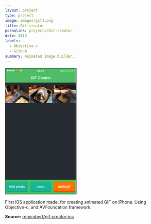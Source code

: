 ```yaml
---
layout: project
type: project
image: images/gif1.png
title: Gif-creator
permalink: projects/Gif-creator
date: 2013
labels:
  - Objective-c
  - GitHub
summary: Animated image builder.
---
```


<img class="ui medium right floated rounded image" src="../images/gif2.png">

First iOS application made, for creating animated GIF on iPhone.
Using Objective-c, and AVFoundation framework.

<strong>Source:</strong> <a href="https://github.com/remirobert/gif-creator-ios"><i class="large github icon"></i>remirobert/gif-creator-ios</a>
